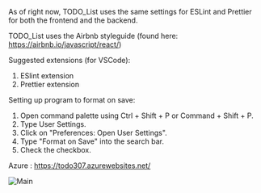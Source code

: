 As of right now, TODO_List uses the same settings for ESLint and Prettier for both the frontend and the backend.

TODO_List uses the Airbnb styleguide (found here: https://airbnb.io/javascript/react/)

Suggested extensions (for VSCode):
1. ESlint extension
2. Prettier extension

Setting up program to format on save: 
1. Open command palette using Ctrl + Shift + P or Command + Shift + P.
2. Type User Settings.
3. Click on "Preferences: Open User Settings".
4. Type "Format on Save" into the search bar.
5. Check the checkbox.

Azure : https://todo307.azurewebsites.net/

![Main](https://github.com/ianmccurry11/TODO_List/actions/workflows/node.js.yml/badge.svg)
